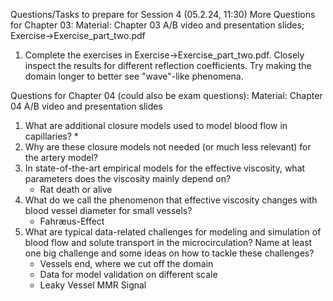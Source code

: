 Questions/Tasks to prepare for Session 4 (05.2.24, 11:30)
More Questions for Chapter 03: Material: Chapter 03 A/B video and presentation slides; Exercise->Exercise_part_two.pdf
1) Complete the exercises in Exercise->Exercise_part_two.pdf. Closely inspect the results for different reflection coefficients. Try making the domain longer to better see "wave"-like phenomena.

Questions for Chapter 04 (could also be exam questions):  Material: Chapter 04 A/B video and presentation slides
1) What are additional closure models used to model blood flow in capillaries?
   * 
2) Why are these closure models not needed (or much less relevant) for the artery model?
3) In state-of-the-art empirical models for the effective viscosity, what parameters does the viscosity mainly depend on?
    * Rat death or alive
4) What do we call the phenomenon that effective viscosity changes with blood vessel diameter for small vessels?
   * Fahræus-Effect
5) What are typical data-related challenges for modeling and simulation of blood flow and solute transport in the microcirculation? Name at least one big challenge and some ideas on how to tackle these challenges?
   * Vessels end, where we cut off the domain
   * Data for model validation on different scale
   * Leaky Vessel MMR Signal 